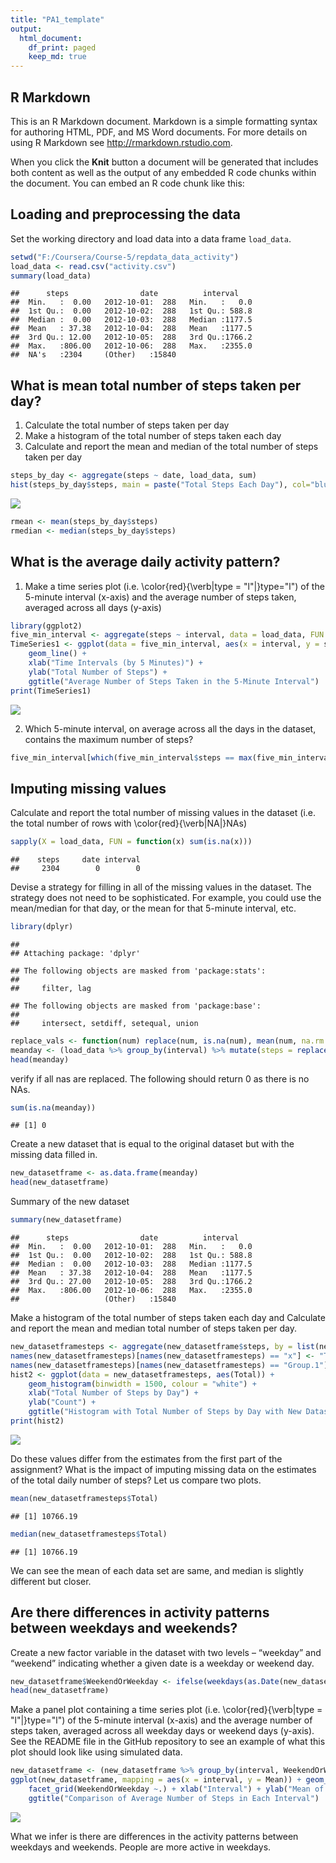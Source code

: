 ```yaml
---
title: "PA1_template"
output:
  html_document:
    df_print: paged
    keep_md: true
---
```



## R Markdown

This is an R Markdown document. Markdown is a simple formatting syntax for authoring HTML, PDF, and MS Word documents. For more details on using R Markdown see <http://rmarkdown.rstudio.com>.

When you click the **Knit** button a document will be generated that includes both content as well as the output of any embedded R code chunks within the document. You can embed an R code chunk like this:



## Loading and preprocessing the data
Set the working directory and load data into a data frame `load_data`.  


```r
setwd("F:/Coursera/Course-5/repdata_data_activity")
load_data <- read.csv("activity.csv")
summary(load_data)
```

```
##      steps                date          interval     
##  Min.   :  0.00   2012-10-01:  288   Min.   :   0.0  
##  1st Qu.:  0.00   2012-10-02:  288   1st Qu.: 588.8  
##  Median :  0.00   2012-10-03:  288   Median :1177.5  
##  Mean   : 37.38   2012-10-04:  288   Mean   :1177.5  
##  3rd Qu.: 12.00   2012-10-05:  288   3rd Qu.:1766.2  
##  Max.   :806.00   2012-10-06:  288   Max.   :2355.0  
##  NA's   :2304     (Other)   :15840
```
## What is mean total number of steps taken per day?
1. Calculate the total number of steps taken per day
2. Make a histogram of the total number of steps taken each day
3. Calculate and report the mean and median of the total number of steps taken per day

```r
steps_by_day <- aggregate(steps ~ date, load_data, sum)
hist(steps_by_day$steps, main = paste("Total Steps Each Day"), col="blue", xlab="Number of Steps")
```

![](PA1_template_files/figure-html/unnamed-chunk-2-1.png)<!-- -->

```r
rmean <- mean(steps_by_day$steps)
rmedian <- median(steps_by_day$steps)
```



## What is the average daily activity pattern?
1.  Make a time series plot (i.e. \color{red}{\verb|type = "l"|}type="l") of the 5-minute interval (x-axis) and the average number of steps taken, averaged across all days (y-axis)


```r
library(ggplot2)
five_min_interval <- aggregate(steps ~ interval, data = load_data, FUN =mean)
TimeSeries1 <- ggplot(data = five_min_interval, aes(x = interval, y = steps)) + 
    geom_line() +
    xlab("Time Intervals (by 5 Minutes)") + 
    ylab("Total Number of Steps") +
    ggtitle("Average Number of Steps Taken in the 5-Minute Interval")
print(TimeSeries1)
```

![](PA1_template_files/figure-html/unnamed-chunk-3-1.png)<!-- -->

2. Which 5-minute interval, on average across all the days in the dataset, contains the maximum number of steps?

```r
five_min_interval[which(five_min_interval$steps == max(five_min_interval$steps)),]
```

<div data-pagedtable="false">
  <script data-pagedtable-source type="application/json">
{"columns":[{"label":[""],"name":["_rn_"],"type":[""],"align":["left"]},{"label":["interval"],"name":[1],"type":["int"],"align":["right"]},{"label":["steps"],"name":[2],"type":["dbl"],"align":["right"]}],"data":[{"1":"835","2":"206.1698","_rn_":"104"}],"options":{"columns":{"min":{},"max":[10]},"rows":{"min":[10],"max":[10]},"pages":{}}}
  </script>
</div>

## Imputing missing values
Calculate and report the total number of missing values in the dataset (i.e. the total number of rows with \color{red}{\verb|NA|}NAs)


```r
sapply(X = load_data, FUN = function(x) sum(is.na(x)))
```

```
##    steps     date interval 
##     2304        0        0
```

Devise a strategy for filling in all of the missing values in the dataset. The strategy does not need to be sophisticated. For example, you could use the mean/median for that day, or the mean for that 5-minute interval, etc.


```r
library(dplyr)
```

```
## 
## Attaching package: 'dplyr'
```

```
## The following objects are masked from 'package:stats':
## 
##     filter, lag
```

```
## The following objects are masked from 'package:base':
## 
##     intersect, setdiff, setequal, union
```

```r
replace_vals <- function(num) replace(num, is.na(num), mean(num, na.rm = TRUE))
meanday <- (load_data %>% group_by(interval) %>% mutate(steps = replace_vals(steps)))
head(meanday)
```

<div data-pagedtable="false">
  <script data-pagedtable-source type="application/json">
{"columns":[{"label":["steps"],"name":[1],"type":["dbl"],"align":["right"]},{"label":["date"],"name":[2],"type":["fctr"],"align":["left"]},{"label":["interval"],"name":[3],"type":["int"],"align":["right"]}],"data":[{"1":"1.7169811","2":"2012-10-01","3":"0"},{"1":"0.3396226","2":"2012-10-01","3":"5"},{"1":"0.1320755","2":"2012-10-01","3":"10"},{"1":"0.1509434","2":"2012-10-01","3":"15"},{"1":"0.0754717","2":"2012-10-01","3":"20"},{"1":"2.0943396","2":"2012-10-01","3":"25"}],"options":{"columns":{"min":{},"max":[10]},"rows":{"min":[10],"max":[10]},"pages":{}}}
  </script>
</div>

  verify if all nas are replaced. The following should return 0 as there is no NAs.

```r
sum(is.na(meanday))
```

```
## [1] 0
```


Create a new dataset that is equal to the original dataset but with the missing data filled in.

```r
new_datasetframe <- as.data.frame(meanday)
head(new_datasetframe)
```

<div data-pagedtable="false">
  <script data-pagedtable-source type="application/json">
{"columns":[{"label":[""],"name":["_rn_"],"type":[""],"align":["left"]},{"label":["steps"],"name":[1],"type":["dbl"],"align":["right"]},{"label":["date"],"name":[2],"type":["fctr"],"align":["left"]},{"label":["interval"],"name":[3],"type":["int"],"align":["right"]}],"data":[{"1":"1.7169811","2":"2012-10-01","3":"0","_rn_":"1"},{"1":"0.3396226","2":"2012-10-01","3":"5","_rn_":"2"},{"1":"0.1320755","2":"2012-10-01","3":"10","_rn_":"3"},{"1":"0.1509434","2":"2012-10-01","3":"15","_rn_":"4"},{"1":"0.0754717","2":"2012-10-01","3":"20","_rn_":"5"},{"1":"2.0943396","2":"2012-10-01","3":"25","_rn_":"6"}],"options":{"columns":{"min":{},"max":[10]},"rows":{"min":[10],"max":[10]},"pages":{}}}
  </script>
</div>

Summary of the new dataset

```r
summary(new_datasetframe)
```

```
##      steps                date          interval     
##  Min.   :  0.00   2012-10-01:  288   Min.   :   0.0  
##  1st Qu.:  0.00   2012-10-02:  288   1st Qu.: 588.8  
##  Median :  0.00   2012-10-03:  288   Median :1177.5  
##  Mean   : 37.38   2012-10-04:  288   Mean   :1177.5  
##  3rd Qu.: 27.00   2012-10-05:  288   3rd Qu.:1766.2  
##  Max.   :806.00   2012-10-06:  288   Max.   :2355.0  
##                   (Other)   :15840
```

Make a histogram of the total number of steps taken each day and Calculate and report the mean and median total number of steps taken per day. 

```r
new_datasetframesteps <- aggregate(new_datasetframe$steps, by = list(new_datasetframe$date), FUN = sum)
names(new_datasetframesteps)[names(new_datasetframesteps) == "x"] <- "Total"
names(new_datasetframesteps)[names(new_datasetframesteps) == "Group.1"] <- "Date"
hist2 <- ggplot(data = new_datasetframesteps, aes(Total)) + 
    geom_histogram(binwidth = 1500, colour = "white") +
    xlab("Total Number of Steps by Day") +
    ylab("Count") +
    ggtitle("Histogram with Total Number of Steps by Day with New Dataset")
print(hist2)
```

![](PA1_template_files/figure-html/unnamed-chunk-10-1.png)<!-- -->

Do these values differ from the estimates from the first part of the assignment? What is the impact of imputing missing data on the estimates of the total daily number of steps?  Let us compare two plots.


```r
mean(new_datasetframesteps$Total)
```

```
## [1] 10766.19
```

```r
median(new_datasetframesteps$Total)
```

```
## [1] 10766.19
```

We can see the mean of each data set are same, and median is slightly different but closer.


## Are there differences in activity patterns between weekdays and weekends?

Create a new factor variable in the dataset with two levels – “weekday” and “weekend” indicating whether a given date is a weekday or weekend day.


```r
new_datasetframe$WeekendOrWeekday <- ifelse(weekdays(as.Date(new_datasetframe$date)) %in% c("Monday", "Tuesday", "Wednesday", "Thursday", "Friday"), "Weekday", "Weekend")
head(new_datasetframe)
```

<div data-pagedtable="false">
  <script data-pagedtable-source type="application/json">
{"columns":[{"label":[""],"name":["_rn_"],"type":[""],"align":["left"]},{"label":["steps"],"name":[1],"type":["dbl"],"align":["right"]},{"label":["date"],"name":[2],"type":["fctr"],"align":["left"]},{"label":["interval"],"name":[3],"type":["int"],"align":["right"]},{"label":["WeekendOrWeekday"],"name":[4],"type":["chr"],"align":["left"]}],"data":[{"1":"1.7169811","2":"2012-10-01","3":"0","4":"Weekday","_rn_":"1"},{"1":"0.3396226","2":"2012-10-01","3":"5","4":"Weekday","_rn_":"2"},{"1":"0.1320755","2":"2012-10-01","3":"10","4":"Weekday","_rn_":"3"},{"1":"0.1509434","2":"2012-10-01","3":"15","4":"Weekday","_rn_":"4"},{"1":"0.0754717","2":"2012-10-01","3":"20","4":"Weekday","_rn_":"5"},{"1":"2.0943396","2":"2012-10-01","3":"25","4":"Weekday","_rn_":"6"}],"options":{"columns":{"min":{},"max":[10]},"rows":{"min":[10],"max":[10]},"pages":{}}}
  </script>
</div>

Make a panel plot containing a time series plot (i.e. \color{red}{\verb|type = "l"|}type="l") of the 5-minute interval (x-axis) and the average number of steps taken, averaged across all weekday days or weekend days (y-axis). See the README file in the GitHub repository to see an example of what this plot should look like using simulated data.


```r
new_datasetframe <- (new_datasetframe %>% group_by(interval, WeekendOrWeekday) %>% summarise(Mean = mean(steps)))
ggplot(new_datasetframe, mapping = aes(x = interval, y = Mean)) + geom_line() +
    facet_grid(WeekendOrWeekday ~.) + xlab("Interval") + ylab("Mean of Steps") +
    ggtitle("Comparison of Average Number of Steps in Each Interval")
```

![](PA1_template_files/figure-html/unnamed-chunk-13-1.png)<!-- -->

What we infer is there are differences in the activity patterns between weekdays and weekends. People are more active in weekdays.

